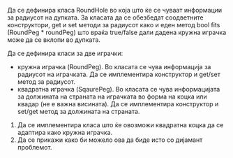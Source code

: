 Да се дефинира класа RoundHole во која што ќе се чуваат информации за радиусот на дупката. За класата да се обезбедат соодветните конструктори, get и set методи за радиусот како и еден метод bool fits (RoundPeg * roundPeg) што враќа true/false дали даденa кружна играчкa може да се вклопи во дупката.

Да се дефинира класи за две играчки:

- кружна играчка (RoundPeg). Во класата се чува информација за радиусот на играчката. Да се имплементира конструктор и get/sет метод за радиусот.
- квадратна играчка (SqaurePeg). Во класата се чува информацијата за должината на страната на играчката во форма на коцка или квадар (не е важна висината). Да се имплементира конструктор и set/get метод за должината на страната.

1) Да се имплементира класа што ќе овозможи квадратна коцка да се адаптира како кружна играчка.
2) Да се прикажи како би можело ова да биде исто со дијамант проблемот. 